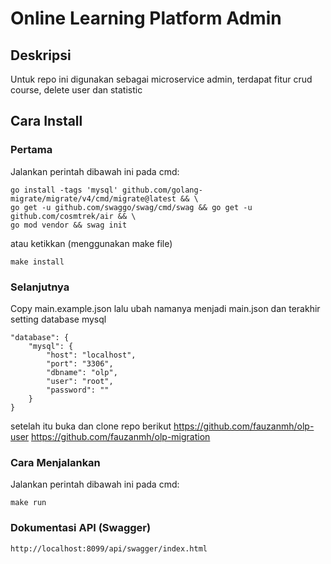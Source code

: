 # Online Learning Platform Admin
## Deskripsi
Untuk repo ini digunakan sebagai microservice admin, terdapat fitur crud course, delete user dan statistic

## Cara Install
### Pertama 
Jalankan perintah dibawah ini pada cmd:

	go install -tags 'mysql' github.com/golang-migrate/migrate/v4/cmd/migrate@latest && \
	go get -u github.com/swaggo/swag/cmd/swag && go get -u github.com/cosmtrek/air && \
	go mod vendor && swag init                                                                                                      
atau ketikkan (menggunakan make file)

    make install

### Selanjutnya
Copy main.example.json lalu ubah namanya menjadi
main.json dan terakhir setting database mysql

    "database": {
        "mysql": {
            "host": "localhost",
            "port": "3306",
            "dbname": "olp",
            "user": "root",
            "password": ""
        }
    }

setelah itu buka dan clone repo berikut
https://github.com/fauzanmh/olp-user
https://github.com/fauzanmh/olp-migration



### Cara Menjalankan
Jalankan perintah dibawah ini pada cmd:
    
    make run


### Dokumentasi API (Swagger)

    http://localhost:8099/api/swagger/index.html
